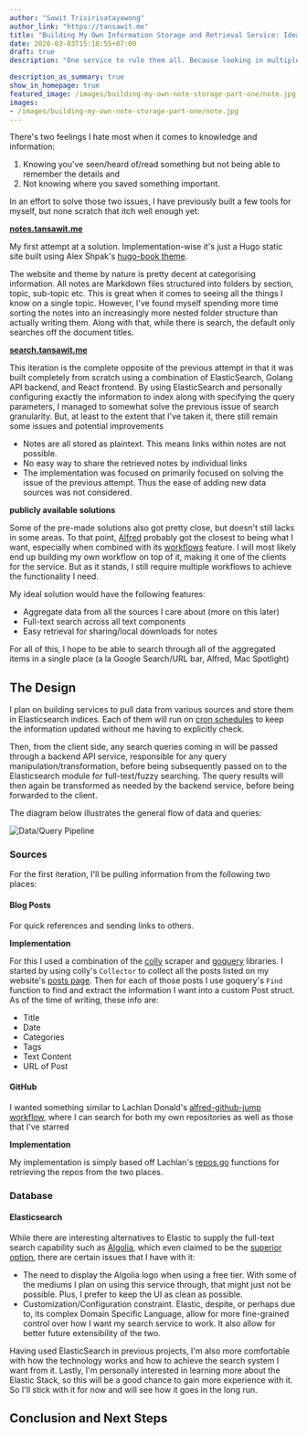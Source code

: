 ```yaml
---
author: "Sawit Trisirisatayawong"
author_link: "https://tansawit.me"
title: "Building My Own Information Storage and Retrieval Service: Idea and Designing the Service"
date: 2020-03-03T15:10:55+07:00
draft: true
description: "One service to rule them all. Because looking in multiple places takes too much energy..."

description_as_summary: true
show_in_homepage: true
featured_image: /images/building-my-own-note-storage-part-one/note.jpg
images: 
- /images/building-my-own-note-storage-part-one/note.jpg
---
```


There's two feelings I hate most when it comes to knowledge and information: 

1. Knowing you've seen/heard of/read something but not being able to remember the details and
2. Not knowing where you saved something important. 

In an effort to solve those two issues, I have previously built a few tools for myself, but none scratch that itch well enough yet:

[**notes.tansawit.me**](https://notes.tansawit.me) 

My first attempt at a solution. Implementation-wise it's just a Hugo static site built using Alex Shpak's [hugo-book theme](https://github.com/alex-shpak/hugo-book).

The website and theme by nature is pretty decent at categorising information. All notes are Markdown files structured into folders by section, topic, sub-topic etc. This is great when it comes to seeing all the things I know on a single topic. However, I've found myself spending more time sorting the notes into an increasingly more nested folder structure than actually writing them. Along with that, while there is search, the default only searches off the document titles.

[**search.tansawit.me**](http://search.tansawit.me)

This iteration is the complete opposite of the previous attempt in that it was built completely from scratch using a combination of ElasticSearch, Golang API backend, and React frontend. By using ElasticSearch and personally configuring exactly the information to index along with specifying the query parameters, I managed to somewhat solve the previous issue of search granularity. But, at least to the extent that I've taken it, there still remain some issues and potential improvements

- Notes are all stored as plaintext. This means links within notes are not possible.
- No easy way to share the retrieved notes by individual links
- The implementation was focused on primarily focused on solving the issue of the previous attempt. Thus the ease of adding new data sources was not considered.

**publicly available solutions**

Some of the pre-made solutions also got pretty close, but doesn't still lacks in some areas. To that point, [Alfred](https://www.alfredapp.com/) probably got the closest to being what I want, especially when combined with its [workflows](https://www.alfredapp.com/workflows/) feature. I will most likely end up building my own workflow on top of it, making it one of the clients for the service. But as it stands, I still require multiple workflows to achieve the functionality I need.

My ideal solution would have the following features:

- Aggregate data from all the sources I care about (more on this later) 
- Full-text search across all text components
- Easy retrieval for sharing/local downloads for notes

For all of this, I hope to be able to search through all of the aggregated items in a single place (a la Google Search/URL bar, Alfred, Mac Spotlight)

## The Design

I plan on building services to pull data from various sources and store them in Elasticsearch indices. Each of them will run on [cron schedules](https://en.wikipedia.org/wiki/Cron) to keep the information updated without me having to explicitly check. 

Then, from the client side, any search queries coming in will be passed through a backend API service, responsible for any query manipulation/transformation, before being subsequently passed on to the Elasticsearch module for full-text/fuzzy searching. The query results will then again be transformed as needed by the backend service, before being forwarded to the client. 

The diagram below illustrates the general flow of data and queries:

![Data/Query Pipeline](/images/building-my-own-note-storage-part-one/data-feed.png)

### Sources

For the first iteration, I'll be pulling information from the following two places:

#### Blog Posts

For quick references and sending links to others.

**Implementation**

For this I used a combination of the [colly](https://github.com/gocolly/colly) scraper and [goquery](https://github.com/PuerkitoBio/goquery) libraries. I started by using colly's `Collector` to collect all the posts listed on my website's [posts page](https://tansawit.me/posts). Then for each of those posts I use goquery's `Find` function to find and extract the information I want into a custom Post struct. As of the time of writing, these info are:

- Title
- Date
- Categories
- Tags
- Text Content
- URL of Post

#### GitHub

I wanted something similar to Lachlan Donald's [alfred-github-jump workflow](https://github.com/lox/alfred-github-jump), where I can search for both my own repositories as well as those that I've starred

**Implementation**

My implementation is simply based off Lachlan's [repos.go](https://github.com/lox/alfred-github-jump/blob/master/repos.go) functions for retrieving the repos from the two places.

### Database

#### Elasticsearch

While there are interesting alternatives to Elastic to supply the full-text search capability such as [Algolia](https://www.algolia.com/), which even claimed to be the [superior option](https://blog.algolia.com/full-text-search-in-your-database-algolia-versus-elasticsearch/), there are certain issues that I have with it:

- The need to display the Algolia logo when using a free tier. With some of the mediums I plan on using this service through, that might just not be possible. Plus, I prefer to keep the UI as clean as possible.
- Customization/Configuration constraint. Elastic, despite, or perhaps due to, its complex Domain Specific Language, allow for more fine-grained control over how I want my search service to work. It also allow for better future extensibility of the two.

Having used ElasticSearch in previous projects, I'm also more comfortable with how the technology works and how to achieve the search system I want from it. Lastly, I'm personally interested in learning more about the Elastic Stack, so this will be a good chance to gain more experience with it. So I'll stick with it for now and will see how it goes in the long run.


## Conclusion and Next Steps

